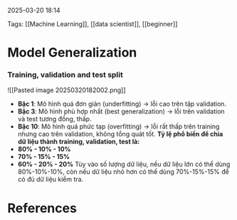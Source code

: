 2025-03-20 18:14


Tags: [[Machine Learning]], [[data scientist]], [[beginner]]

# Model Generalization
### Training, validation and test split
![[Pasted image 20250320182002.png]]
- **Bậc 1**: Mô hình quá đơn giản  (underfitting) → lỗi cao trên tập validation.
- **Bậc 3**: Mô hình phù hợp nhất (best generalization) → lỗi trên validation và test tương đồng, thấp.
- **Bậc 10**: Mô hình quá phức tạp (overfitting) → lỗi rất thấp trên training nhưng cao trên validation, không tổng quát tốt.
**Tỷ lệ phổ biến để chia dữ liệu thành training, validation, test là:**
- **80% - 10% - 10%**
- **70% - 15% - 15%**
- **60% - 20% - 20%**
Tùy vào số lượng dữ liệu, nếu dữ liệu lớn có thể dùng 80%-10%-10%, còn nếu dữ liệu nhỏ hơn có thể dùng 70%-15%-15% để có đủ dữ liệu kiểm tra.
# References
